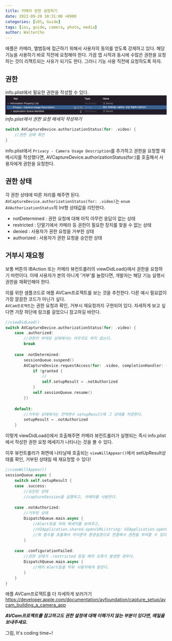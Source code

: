 ```yaml
---
title: 카메라 권한 설정하기
date: 2022-09-20 10:31:00 +0900
categories: [iOS, Guide]
tags: [ios, guide, camera, photo, media]
author: WalterCho
---
```


애플은 카메라, 앨범등에 접근하기 위해서 사용자의 동의를 얻도록 강제하고 있다.
해당 기능을 사용하기 바로 직전에 요청해야 한다.
가끔 앱 시작과 동시에 수많은 권한을 요청하는 것이 리젝트되는 사유가 되기도 한다.
그러니 기능 사용 직전에 요청하도록 하자.

## 권한
info.plist에서 필요한 권한을 작성할 수 있다.<br>
![Setting info.plist](/post_img/20220920/in_info_plist.png)
_info.plist에서 권한 요청 메세지 작성하기_

```swift
switch AVCaptureDevice.authorizationStatus(for: .video) {
    //권한 상태 확인
}
```

info.plist에서 `Privacy - Camera Usage Description`를 추가하고 권한을 요청할 때 메시지를 작성했다면, AVCaptureDevice.authorizationStatus(for:)를 호출해서 사용자에게 권한을 요청한다.

## 권한 상태
각 권한 상태에 따른 처리를 해주면 된다.<br>
`AVCaptureDevice.authorizationStatus(for: .video)`는 `enum AVAuthorizationStatus`의 Int형 상태값을 리턴한다.

- notDetermined
  : 권한 요청에 대해 아직 아무런 응답이 없는 상태
- restricted
  : 단말기에서 카메라 등 권한이 필요한 장치를 찾을 수 없는 상태
- denied
  : 사용자가 권한 요청을 거부한 상태
- authorized
  : 사용자가 권한 요청을 승인한 상태

## 거부시 재요청
보통 버튼의 IBAction 또는 카메라 뷰컨트롤러의 viewDidLoad()에서 권한을 요청하기 마련이다. 이때 사용자가 본의 아니게 '거부'를 눌렀다면, 개발자는 해당 기능 실행시 권한을 재확인해야 한다.

이를 위한 샘플코드로 애플 AVCam프로젝트를 보는 것을 추천한다. 다른 예시 필요없이 가장 깔끔한 코드가 아닌가 싶다.<br>
`AVCam프로젝트`는 권한 요청과 확인, 거부시 재요청까지 구현되어 있다. 자세하게 보고 싶다면 가장 하단에 링크를 걸었으니 참고하길 바란다.
```swift
//viewDidLoad()
switch AVCaptureDevice.authorizationStatus(for: .video) {
    case .authorized:
        //권한이 부여된 상태에서는 아무것도 하지 않는다.
        break

    case .notDetermined:
        sessionQueue.suspend()
        AVCaptureDevice.requestAccess(for: .video, completionHandler: { granted in
            if !granted {
                //
                self.setupResult = .notAuthorized
            }
            self.sessionQueue.resume()
        })

    default:
        //거부된 상태에서는 전역변수 setupResult에 그 상태를 저장한다.
        setupResult = .notAuthorized
    }
```

이렇게 viewDidLoad()에서 호출해주면 카메라 뷰컨트롤러가 실행되는 즉시 info.plist에서 작성한 권한 요청 메세지가 나타나는 것을 볼 수 있다. 

이후 뷰컨트롤러가 화면에 나타날때 호출되는 `viewWillAppear()`에서 setUpResult상태를 확인, 거부된 상태일 때 재요청할 수 있다!

```swift
//viewWillAppear()
sessionQueue.async {
    switch self.setupResult {
    case .success:
        //승인된 상태
        //captureSession을 실행하고, 카메라를 사용한다.

    case .notAuthorized:
        //거부된 상태
        DispatchQueue.main.async {
            //Alert등을 띄워 메세지를 보여주고,
            //UIApplication.shared.open(URL(string: UIApplication.openSettingsURLString)!
            //위 함수를 호출해서 아이폰의 환경설정으로 연결해서 권한을 부여할 수 있다.
        }

    case .configurationFailed:
        //권한 상태가 .restricted 등일 때의 오류가 발생한 경우다.
        DispatchQueue.main.async {
            //에러 Alert등을 띄워 사용자에게 알린다.
        }
    }
}
```

애플 AVCam프로젝트를 더 자세하게 보러가기
<https://developer.apple.com/documentation/avfoundation/capture_setup/avcam_building_a_camera_app>


***AVCam프로젝트를 참고하고도 권한 설정에 대해 이해가지 않는 부분이 있다면, 메일을 보내주세요.***

 그럼, It's coding time~!